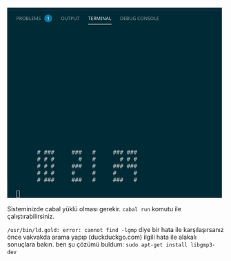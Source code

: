 
![Preview](preview.gif "Preview")

Sisteminizde cabal yüklü olması gerekir. 
`cabal run` komutu ile çalıştırabilirsiniz.

`/usr/bin/ld.gold: error: cannot find -lgmp`
diye bir hata ile karşılaşırsanız önce vakvakda arama yapıp (duckduckgo.com) ilgili hata ile alakalı sonuçlara bakın. ben şu çözümü buldum:
`sudo apt-get install libgmp3-dev`

